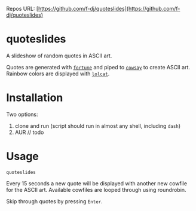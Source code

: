 Repos URL: [https://github.com/f-dj/quoteslides](https://github.com/f-dj/quoteslides)

# quoteslides
A slideshow of random quotes in ASCII art.

Quotes are generated with [`fortune`](https://en.wikipedia.org/wiki/Fortune_%28Unix%29) and piped to [`cowsay`](https://github.com/schacon/cowsay) to create ASCII art. Rainbow colors are displayed with [`lolcat`](https://github.com/busyloop/lolcat). 

# Installation
Two options:
1. clone and run (script should run in almost any shell, including `dash`)
2. AUR // todo

# Usage
`quoteslides`

Every 15 seconds a new quote will be displayed with another new cowfile for the ASCII art. Available cowfiles are looped through using roundrobin. 

Skip through quotes by pressing `Enter`.


